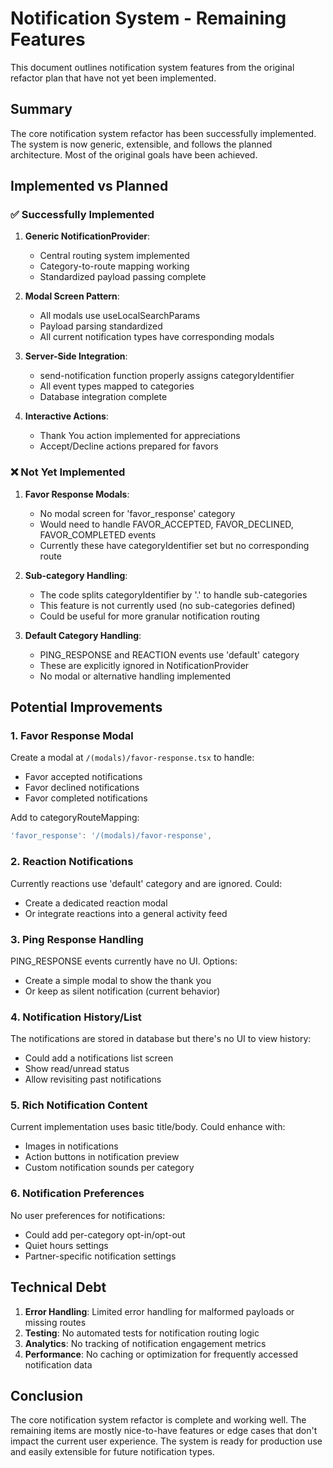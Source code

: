 # Notification System - Remaining Features

This document outlines notification system features from the original refactor plan that have not yet been implemented.

## Summary

The core notification system refactor has been successfully implemented. The system is now generic, extensible, and follows the planned architecture. Most of the original goals have been achieved.

## Implemented vs Planned

### ✅ Successfully Implemented

1. **Generic NotificationProvider**: 
   - Central routing system implemented
   - Category-to-route mapping working
   - Standardized payload passing complete
   
2. **Modal Screen Pattern**:
   - All modals use useLocalSearchParams
   - Payload parsing standardized
   - All current notification types have corresponding modals

3. **Server-Side Integration**:
   - send-notification function properly assigns categoryIdentifier
   - All event types mapped to categories
   - Database integration complete

4. **Interactive Actions**:
   - Thank You action implemented for appreciations
   - Accept/Decline actions prepared for favors

### ❌ Not Yet Implemented

1. **Favor Response Modals**:
   - No modal screen for 'favor_response' category
   - Would need to handle FAVOR_ACCEPTED, FAVOR_DECLINED, FAVOR_COMPLETED events
   - Currently these have categoryIdentifier set but no corresponding route

2. **Sub-category Handling**:
   - The code splits categoryIdentifier by '.' to handle sub-categories
   - This feature is not currently used (no sub-categories defined)
   - Could be useful for more granular notification routing

3. **Default Category Handling**:
   - PING_RESPONSE and REACTION events use 'default' category
   - These are explicitly ignored in NotificationProvider
   - No modal or alternative handling implemented

## Potential Improvements

### 1. Favor Response Modal
Create a modal at `/(modals)/favor-response.tsx` to handle:
- Favor accepted notifications
- Favor declined notifications  
- Favor completed notifications

Add to categoryRouteMapping:
```typescript
'favor_response': '/(modals)/favor-response',
```

### 2. Reaction Notifications
Currently reactions use 'default' category and are ignored. Could:
- Create a dedicated reaction modal
- Or integrate reactions into a general activity feed

### 3. Ping Response Handling
PING_RESPONSE events currently have no UI. Options:
- Create a simple modal to show the thank you
- Or keep as silent notification (current behavior)

### 4. Notification History/List
The notifications are stored in database but there's no UI to view history:
- Could add a notifications list screen
- Show read/unread status
- Allow revisiting past notifications

### 5. Rich Notification Content
Current implementation uses basic title/body. Could enhance with:
- Images in notifications
- Action buttons in notification preview
- Custom notification sounds per category

### 6. Notification Preferences
No user preferences for notifications:
- Could add per-category opt-in/opt-out
- Quiet hours settings
- Partner-specific notification settings

## Technical Debt

1. **Error Handling**: Limited error handling for malformed payloads or missing routes
2. **Testing**: No automated tests for notification routing logic
3. **Analytics**: No tracking of notification engagement metrics
4. **Performance**: No caching or optimization for frequently accessed notification data

## Conclusion

The core notification system refactor is complete and working well. The remaining items are mostly nice-to-have features or edge cases that don't impact the current user experience. The system is ready for production use and easily extensible for future notification types.